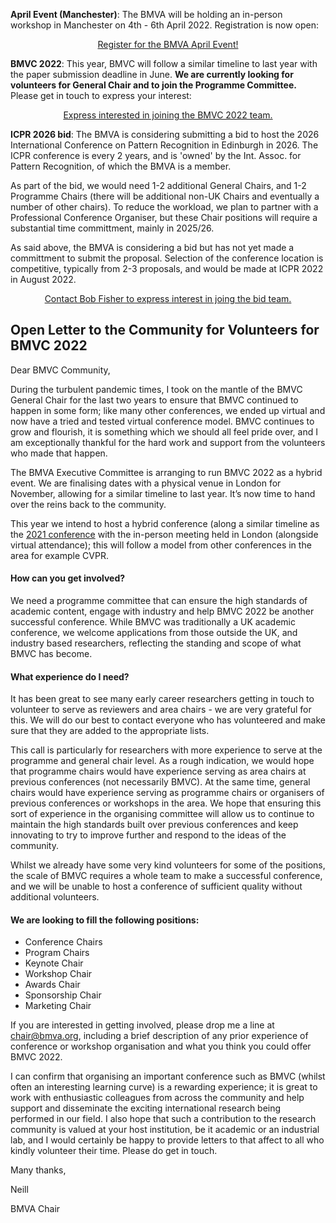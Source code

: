 **April Event (Manchester)**: The BMVA will be holding an in-person workshop in Manchester on 4th - 6th April 2022. Registration is now open:

<p style="text-align: center;">
<a class="btn btn-warning" role="button" href="{{ site.baseurl }}{% link meetings/22-04-04-April-Event.md %}">Register for the BMVA April Event!</a></p>



**BMVC 2022**: This year, BMVC will follow a similar timeline to last year with the paper submission deadline in June. **We are currently looking for volunteers for General Chair and to join the Programme Committee.** Please get in touch to express your interest:

<p style="text-align: center;">
<a class="btn btn-warning" role="button" href="mailto:chair@bmva.org?subject=Interest in joining the BMVC 2022 team">Express interested in joining the BMVC 2022 team.</a></p>



**ICPR 2026 bid**: The BMVA is considering submitting a bid to host the 2026 International Conference on
Pattern Recognition in Edinburgh in 2026. The ICPR conference is every
2 years, and is 'owned' by the Int. Assoc. for Pattern Recognition,
of which the BMVA is a member.

As part of the bid, we would need 1-2 additional General Chairs,
and 1-2 Programme Chairs (there will be additional non-UK Chairs
and eventually a number of other chairs). To reduce the workload,
we plan to partner with a Professional Conference Organiser, but
these Chair positions will require a substantial time committment,
mainly in 2025/26.

As said above, the BMVA is considering a bid but has not yet made a
committment to submit the proposal. Selection of the conference location
is competitive, typically from 2-3 proposals, and would be made
at ICPR 2022 in August 2022.

<p style="text-align: center;">
<a class="btn btn-warning" role="button" href="mailto:rbf@inf.ed.ac.uk?subject=Interest in joining the ICPR 2026 bid team">Contact Bob Fisher to express interest in joing the bid team.</a></p>












## Open Letter to the Community for Volunteers for BMVC 2022

Dear BMVC Community,

During the turbulent pandemic times, I took on the mantle of the BMVC General Chair for the last two years to ensure that BMVC continued to happen in some form; like many other conferences, we ended up virtual and now have a tried and tested virtual conference model. BMVC continues to grow and flourish, it is something which we should all feel pride over, and I am exceptionally thankful for the hard work and support from the volunteers who made that happen.

The BMVA Executive Committee is arranging to run BMVC 2022 as a hybrid event. We are finalising dates with a physical venue in London for November, allowing for a similar timeline to last year. It’s now time to hand over the reins back to the community.

This year we intend to host a hybrid conference (along a similar timeline as the [2021 conference]( https://www.bmvc2021-virtualconference.com/dates/) with the in-person meeting held in London (alongside virtual attendance); this will follow a model from other conferences in the area for example CVPR.

#### How can you get involved?

We need a programme committee that can ensure the high standards of academic content, engage with industry and help BMVC 2022 be another successful conference. While BMVC was traditionally a UK academic conference, we welcome applications from those outside the UK, and industry based researchers, reflecting the standing and scope of what BMVC has become.

#### What experience do I need?

It has been great to see many early career researchers getting in touch to volunteer to serve as reviewers and area chairs - we are very grateful for this. We will do our best to contact everyone who has volunteered and make sure that they are added to the appropriate lists.

This call is particularly for researchers with more experience to serve at the programme and general chair level. As a rough indication, we would hope that programme chairs would have experience serving as area chairs at previous conferences (not necessarily BMVC). At the same time, general chairs would have experience serving as programme chairs or organisers of previous conferences or workshops in the area. We hope that ensuring this sort of experience in the organising committee will allow us to continue to maintain the high standards built over previous conferences and keep innovating to try to improve further and respond to the ideas of the community.

Whilst we already have some very kind volunteers for some of the positions, the scale of BMVC requires a whole team to make a successful conference, and we will be unable to host a conference of sufficient quality without additional volunteers.

#### We are looking to fill the following positions:

  - Conference Chairs
  - Program Chairs
  - Keynote Chair
  - Workshop Chair
  - Awards Chair
  - Sponsorship Chair
  - Marketing Chair

If you are interested in getting involved, please drop me a line at chair@bmva.org, including a brief description of any prior experience of conference or workshop organisation and what you think you could offer BMVC 2022.

I can confirm that organising an important conference such as BMVC (whilst often an interesting learning curve) is a rewarding experience; it is great to work with enthusiastic colleagues from across the community and help support and disseminate the exciting international research being performed in our field. I also hope that such a contribution to the research community is valued at your host institution, be it academic or an industrial lab, and I would certainly be happy to provide letters to that affect to all who kindly volunteer their time. Please do get in touch.

Many thanks,

Neill

BMVA Chair